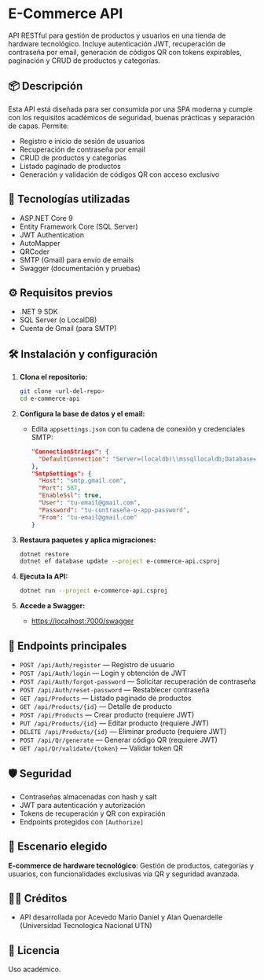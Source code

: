 # E-Commerce API

API RESTful para gestión de productos y usuarios en una tienda de hardware tecnológico. Incluye autenticación JWT, recuperación de contraseña por email, generación de códigos QR con tokens expirables, paginación y CRUD de productos y categorías.

## 📦 Descripción
Esta API está diseñada para ser consumida por una SPA moderna y cumple con los requisitos académicos de seguridad, buenas prácticas y separación de capas. Permite:
- Registro e inicio de sesión de usuarios
- Recuperación de contraseña por email
- CRUD de productos y categorías
- Listado paginado de productos
- Generación y validación de códigos QR con acceso exclusivo

## 🚀 Tecnologías utilizadas
- ASP.NET Core 9
- Entity Framework Core (SQL Server)
- JWT Authentication
- AutoMapper
- QRCoder
- SMTP (Gmail) para envío de emails
- Swagger (documentación y pruebas)

## ⚙️ Requisitos previos
- .NET 9 SDK
- SQL Server (o LocalDB)
- Cuenta de Gmail (para SMTP)

## 🛠️ Instalación y configuración
1. **Clona el repositorio:**
   ```sh
   git clone <url-del-repo>
   cd e-commerce-api
   ```

2. **Configura la base de datos y el email:**
   - Edita `appsettings.json` con tu cadena de conexión y credenciales SMTP:
     ```json
     "ConnectionStrings": {
       "DefaultConnection": "Server=(localdb)\\mssqllocaldb;Database=ECommerceApiDb;Trusted_Connection=true;MultipleActiveResultSets=true"
     },
     "SmtpSettings": {
       "Host": "smtp.gmail.com",
       "Port": 587,
       "EnableSsl": true,
       "User": "tu-email@gmail.com",
       "Password": "tu-contraseña-o-app-password",
       "From": "tu-email@gmail.com"
     }
     ```

3. **Restaura paquetes y aplica migraciones:**
   ```sh
   dotnet restore
   dotnet ef database update --project e-commerce-api.csproj
   ```

4. **Ejecuta la API:**
   ```sh
   dotnet run --project e-commerce-api.csproj
   ```

5. **Accede a Swagger:**
   - [https://localhost:7000/swagger](https://localhost:7000/swagger)

## 🔑 Endpoints principales
- `POST /api/Auth/register` — Registro de usuario
- `POST /api/Auth/login` — Login y obtención de JWT
- `POST /api/Auth/forgot-password` — Solicitar recuperación de contraseña
- `POST /api/Auth/reset-password` — Restablecer contraseña
- `GET /api/Products` — Listado paginado de productos
- `GET /api/Products/{id}` — Detalle de producto
- `POST /api/Products` — Crear producto (requiere JWT)
- `PUT /api/Products/{id}` — Editar producto (requiere JWT)
- `DELETE /api/Products/{id}` — Eliminar producto (requiere JWT)
- `POST /api/Qr/generate` — Generar código QR (requiere JWT)
- `GET /api/Qr/validate/{token}` — Validar token QR

## 🛡️ Seguridad
- Contraseñas almacenadas con hash y salt
- JWT para autenticación y autorización
- Tokens de recuperación y QR con expiración
- Endpoints protegidos con `[Authorize]`

## 📝 Escenario elegido
**E-commerce de hardware tecnológico**: Gestión de productos, categorías y usuarios, con funcionalidades exclusivas vía QR y seguridad avanzada.

## 👨‍💻 Créditos
- API desarrollada por Acevedo Mario Daniel y Alan Quenardelle (Universidad Tecnologica Nacional UTN)

## 📄 Licencia
Uso académico.
